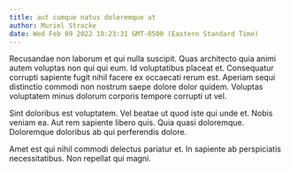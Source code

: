 ```yaml
---
title: aut cumque natus doloremque at
author: Muriel Stracke
date: Wed Feb 09 2022 10:23:31 GMT-0500 (Eastern Standard Time)
---
```

Recusandae non laborum et qui nulla suscipit. Quas architecto quia animi autem voluptas non qui qui eum. Id voluptatibus placeat et. Consequatur corrupti sapiente fugit nihil facere ex occaecati rerum est. Aperiam sequi distinctio commodi non nostrum saepe dolore dolor quidem. Voluptas voluptatem minus dolorum corporis tempore corrupti ut vel.

 Sint doloribus est voluptatem. Vel beatae ut quod iste qui unde et. Nobis veniam ea. Aut rem sapiente libero quis. Quia quasi doloremque. Doloremque doloribus ab qui perferendis dolore.

 Amet est qui nihil commodi delectus pariatur et. In sapiente ab perspiciatis necessitatibus. Non repellat qui magni.
